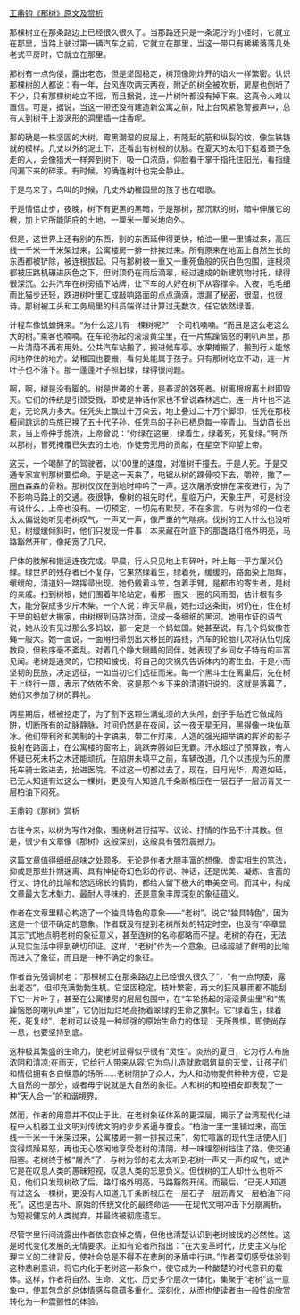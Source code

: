[王鼎钧《那树》原文及赏析](https://www.vrrw.net/wx/8744.html)

那棵树立在那条路边上已经很久很久了。当那路还只是一条泥泞的小径时，它就立在那里，当路上驶过第一辆汽车之前，它就立在那里，当这一带只有稀稀落落几处老式平房时，它就立在那里。

那树有一点佝偻，露出老态，但是坚固稳定，树顶像刚炸开的焰火一样繁密。认识那棵树的人都说：有一年，台风连吹两天两夜，附近的树全被吹断，房屋也倒坍了不少，只有那棵树屹立不摇，而且据说，连一片树叶都没有掉下来。这真令人难以置信。可是，据说，当这一带还没有建造新公寓之前，陆上台风紧急警报声中，总有人到树干上漩涡形的洞里插一炷香呢。

那的确是一株坚固的大树，霉黑潮湿的皮层上，有隆起的筋和纵裂的纹，像生铁铸就的模样。几丈以外的泥土下，还看出有树根的伏脉。在夏天的太阳下挺着颈子急走的人，会像猎犬一样奔到树下，吸一口浓荫，仰脸看千掌千指托住阳光，看指缝间漏下来的碎汞。有时候，的确连树叶也完全静止。

于是鸟来了，鸟叫的时候，几丈外幼稚园里的孩子也在唱歌。

于是情侣止步，夜晚，树下有更黑的黑暗，于是那树，那沉默的树，暗中伸展它的根，加上它所能阴庇的土地，一厘米一厘米地向外。



但是，这世界上还有别的东西，别的东西延伸得更快，柏油一里一里铺过来，高压线一千米一千米架过来，公寓楼房一排一排挨过来。所有原来在地面上自然生长的东西都被铲除，被连根拔起。只有那树被一重又一重死鱼般的灰白色包围，连根须都被压路机碾进灰色之下，但树顶仍在雨后滴翠，经过速成的新建筑物衬托，绿得很深沉。公共汽车在树旁插下站牌，让下车的人好在树下从容撑伞。入夜，毛毛细雨比猫步还轻，跌进树叶里汇成敲响路面的点点滴滴，泄漏了秘密，很湿，也很诗。那树被工头和工务局里的科员端详过计算过无数次，任它依然绿着。

计程车像饥蝗拥来。“为什么这儿有一棵树呢?”一个司机喃喃。“而且是这么老这么大的树。”乘客也喃喃。在车轮扬起的滚滚黄尘里，在一片焦躁恼怒的喇叭声里，那一片清荫不再有用处。公共汽车站搬了，搬进候车亭。水果摊搬了，搬到行人能悠闲地停住的地方。幼稚园也要搬，看何处能属于孩子。只有那树屹立不动，连一片叶子也不落下。那一蓬蓬叶子照旧绿，绿得很问题。

啊，啊，树是没有脚的。树是世袭的土著，是春泥的效死者。树离根根离土树即毁灭。它们的传统是引颈受戮，即使是神话作家也不曾说森林逃亡。连一片叶也不逃走，无论风力多大。任凭头上飘过十万朵云，地上叠过二十万个脚印，任凭在那枝桠间跳远的鸟族已换了五十代子孙，任凭鸟的子孙已栖息每一座青山。当幼苗长出来，当上帝伸手施洗，上帝曾说：“你绿在这里，绿着生，绿着死，死复绿。”啊!所以那树，冒死掩覆已失去的土地，作徒劳无用的贡献，在星空下仰望上帝。

这天，一个喝醉了的驾驶者，以100里的速度，对准树干撞去。于是人死。于是交通专家宣判那树要偿命。于是这一天来了，电锯从树的踝骨咬下去，嚼碎，撒了一圈白森森的骨粉。那树仅仅在倒地时呻吟了一声。这次屠杀安排在深夜进行，为了不影响马路上的交通。夜很静，像树的祖先时代，星临万户，天象庄严，可是树没有说什么，上帝也没有。一切预定，一切先有默契，不在多言。与树为邻的一位老太太偏说她听见老树叹气，一声又一声，像严重的气喘病。伐树的工人什么也没听见，树缓缓倾斜时，他们只发现一件事：本来藏在叶底下的那盏路灯格外明亮，马路豁然开旷，像拓宽了几尺。

尸体的肢解和搬运连夜完成。早晨，行人只见地上有碎叶，叶上每一平方厘米仍绿。绿世界的残存者已不复存，它果然绿着生，绿着死，缓缓的，路面染上旭辉，缓缓的，清道妇一路挥帚出现。她仍戴着斗笠，包着手臂，是都市的寄生者，是树的亲戚。扫到树根，她们围着年轮站定，看那一圈又一圈的风雨图，估计根有多大，能分裂成多少斤木柴。一个人说：昨天早晨，她扫过这条街，树仍在，住在树干里的蚂蚁大搬家，由树根到马路对面，流成一条细细的黑河。她用作证的语气说，她从没有见过那么多蚂蚁，那一定是一个蚂蚁国。她甚至说，有几个蚂蚁像苍蝇一般大。她一面说，一面用扫帚划出大移民的路线，汽车的轮胎几次将队伍切成数段，但秩序毫不紊乱。对着几个睁大眼睛的同伴，她表现了乡间女子特有的丰富见闻。老树是通灵的，它预知被伐，将自己的灾祸先告诉体内的寄生虫。于是小而坚韧的民族，决定远征，一如当初它们远征而来。每一个黑斗士在离巢后，先在树干上绕行一周，表示了依依不舍。这是那个乡下来的清道妇说的。这就是落幕了，她们来参加了树的葬礼。

两星期后，根被挖走了，为了割下这颗生满虬须的大头颅，刽子手贴近它做成陷阱，切断所有的动脉静脉，时间仍然是在夜间，这一夜无星无月，黑得像一块仙草冰。他们带利斧和美制的十字镐来，带工作灯来，人造的强光把举镐的挥斧的影子投射在路面上，在公寓楼的窗帘上，跳跃奔腾如巨无霸。汗水超过了预算数，有人怀疑已死未朽之木还能顽抗，在陷阱未填平之前，车辆改道，几个以违规为乐的摩托车骑士跌进去，抬进医院。不过这一切都过去了，现在，日月光华，周道如砥，已无人知道有过这么一棵树，更没有人知道几千条断根压在一层石子一层沥青又一层柏油下闷死。

王鼎钧《那树》赏析

古往今来，以树为写作对象，围绕树进行描写、议论、抒情的作品不计其数。但是，很少有文章像《那树》这般深刻，这般具有强烈震撼力。

这篇文章值得细细品味之处颇多。无论是作者大胆丰富的想像、虚实相生的笔法，抑或是那些扑朔迷离、具有神秘奇幻色彩的传说、神话，还是优美、凝炼、含蓄的行文、诗化的比喻和悠远绵长的情韵，都给人留下极大的审美空间。而其中，构成文章最大艺术魅力、最耐人寻味的，还是意象丰厚深刻的象征蕴义。

作者在文章里精心构造了一个独具特色的意象——“老树”。说它“独具特色”，因为这是一个很不确定的意象。作者既没有提到老树所处的特定时空，也没有“卒章显其志”式地点明老树的象征意义，甚至连树的名称都略而不提。老树的存在，无法从现实生活中得到确切印证。这样，“老树”作为一个意象，已经超越了鲜明的比喻而进入了象征，而且是一种不确定的象征。

作者首先强调树老：“那棵树立在那条路边上已经很久很久了”，“有一点佝偻，露出老态”，但却充满勃勃生机。它坚固稳定，枝叶繁密，再大的狂风暴雨都不能刮下它一片叶子，甚至在公寓楼房的层层包围中，在“车轮扬起的滚滚黄尘里”和“焦躁恼怒的喇叭声里”，它仍旧灿烂地高扬着翠绿的生命之旗帜。它“绿着生，绿着死，死复绿”，老树可以说是一种顽强的原始生命力的体现：无所畏惧，即使尚存一息，也要坚持到底。

这种极其繁盛的生命力，使老树显得似乎很有“灵性”。炎热的夏日，它为行人布施浓阴和清凉;在雨天，它给行人带来从容;它为鸟儿造就歌唱筑巢的天堂，让孩子们和情侣拥有各自惬意的场所……老树阴护了众人，为人和动物提供种种方便，它是大自然的一部分，或者毋宁说就是大自然的象征。人和树的和睦相安即表现了一种“天人合一”的和谐境界。

然而，作者的用意并不仅止于此。在老树象征体系的更深层，揭示了台湾现代化进程中大机器工业文明对传统文明的步步紧逼与蚕食。“柏油一里一里铺过来，高压线一千米一千米架过来，公寓楼房一排一排挨过来”，匆忙喧嚣的现代生活使人们变得烦躁易怒，再也无心悠闲地享受老树的清阴，却一味埋怨树挡住了路，使交通阻塞。老树终于被“屠杀”了，与树为邻的老太太听到老树一声又一声的叹气，或许它是在叹息人类的愚昧短视，叹息人类的忘恩负义。但伐树的工人却什么也听不见，他们只发现树砍了后，路灯格外明亮，马路豁然开阔。而最后，“已无人知道有过这么一棵树，更没有人知道几千条断根压在一层石子一层沥青又一层柏油下闷死”。这也是古朴、原始的传统文化的最终命运——在现代文明冲击下分崩离析，为短视健忘的人类抛弃，并最终被彻底遗忘。

尽管字里行间流露出作者依恋哀悼之情，但他也清楚认识到老树被伐的必然性。这是时代变化发展的无情要求。正如有论者所指出：“在大变革时代，历史主义与伦理主义的二律背反，使社会总是不得不在悲剧的矛盾中行进。”作者深切感受体验到这种悲剧意识，将它内化于老树这一形象中，使它成为一种酸楚的时代意识的载体。这样，作者将自然、生命、文化、历史多个层次一体化，集聚于“老树”这一意象中，使其包含的总体情感与意蕴多重化、深刻化，从而也使读者由一般性的欣赏转化为一种震颤性的体验。

